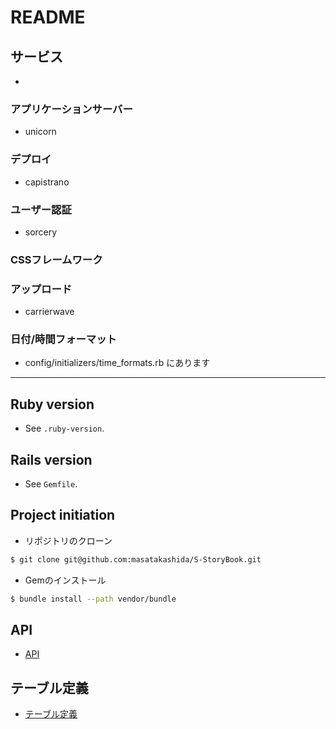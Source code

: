 # README

## サービス

-

### アプリケーションサーバー

- unicorn

### デプロイ

- capistrano

### ユーザー認証

- sorcery

### CSSフレームワーク


### アップロード

- carrierwave

### 日付/時間フォーマット

- config/initializers/time_formats.rb にあります
---

## Ruby version

- See `.ruby-version`.

## Rails version

- See `Gemfile`.

## Project initiation

- リポジトリのクローン

```bash
$ git clone git@github.com:masatakashida/S-StoryBook.git
```

- Gemのインストール

```bash
$ bundle install --path vendor/bundle
```

## API

- [API](/docs/api.md)

## テーブル定義

- [テーブル定義](/docs/db.md)

